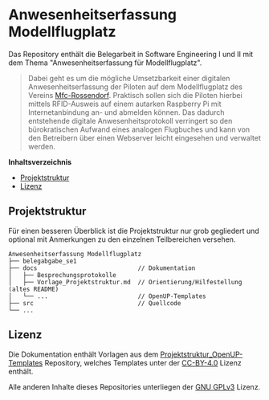 # Anwesenheitserfassung Modellflugplatz

Das Repository enthält die Belegarbeit in Software Engineering I und II mit dem Thema "Anwesenheitserfassung für Modellflugplatz".

>Dabei geht es um die mögliche Umsetzbarkeit einer digitalen Anwesenheitserfassung der Piloten auf dem Modellflugplatz des Vereins [Mfc-Rossendorf](http://mfc-rossendorf.de). Praktisch sollen sich die Piloten hierbei mittels RFID-Ausweis auf einem autarken Raspberry Pi mit Internetanbindung an- und abmelden können. Das dadurch entstehende digitale Anwesenheitsprotokoll verringert so den bürokratischen Aufwand eines analogen Flugbuches und kann von den Betreibern über einen Webserver leicht eingesehen und verwaltet werden.

**Inhaltsverzeichnis**
- [Projektstruktur](#projektstruktur)
- [Lizenz](#lizenz)

## Projektstruktur
Für einen besseren Überblick ist die Projektstruktur nur grob gegliedert und optional mit Anmerkungen zu den einzelnen Teilbereichen versehen.

```
Anwesenheitserfassung Modellflugplatz
├── belegabgabe_se1
├── docs                            // Dokumentation
│   ├── Besprechungsprotokolle
│   ├── Vorlage_Projektstruktur.md  // Orientierung/Hilfestellung (altes README)
│   └── ...                         // OpenUP-Templates
├── src                             // Quellcode
└── ...
```

## Lizenz
Die Dokumentation enthält Vorlagen aus dem [Projektstruktur_OpenUP-Templates](https://github.com/htwdd-se/Projektstruktur_OpenUP-Templates) Repository, welches Templates unter der [CC-BY-4.0](https://choosealicense.com/licenses/cc-by-4.0/) Lizenz enthält.

Alle anderen Inhalte dieses Repositories unterliegen der [GNU GPLv3](https://choosealicense.com/licenses/gpl-3.0/) Lizenz.